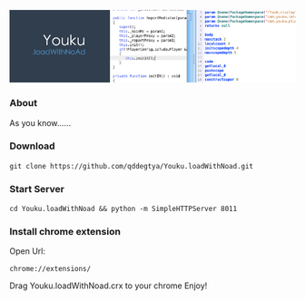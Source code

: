 ![Youku.loadWithNoad](./noad.jpg)

### About
As you know......

### Download

```
git clone https://github.com/qddegtya/Youku.loadWithNoad.git
```

### Start Server 

```
cd Youku.loadWithNoad && python -m SimpleHTTPServer 8011
```

### Install chrome extension

Open Url:

```
chrome://extensions/
```

Drag Youku.loadWithNoad.crx to your chrome
Enjoy!
